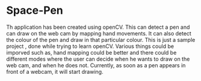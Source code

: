# Space-Pen

Th application has been created using openCV. This can detect a pen and can draw on the web cam by mapping hand movements. It can also detect the colour of the pen and draw in that particular colour. This is just a sample project , done while trying to learn openCV. Various things could be imporved such as, hand mapping could be better and there could be different modes where the user can decide when he wants to draw on the web cam, and when he does not. Currently, as soon as a pen appears in front of a webcam, it will start drawing.  
